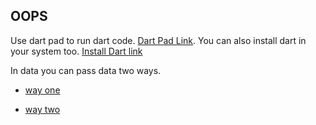 ## OOPS

Use dart pad to run dart code. [Dart Pad Link](https://dartpad.dev/?null_safety=true).
You can also install dart in your system too. [Install Dart link](https://dart.dev/get-dart)

In data you can pass data two ways.

* [way one](https://github.com/evolvingkid/flutter-learning-path/blob/main/OOPS/way_one.dart)

* [way two]()
